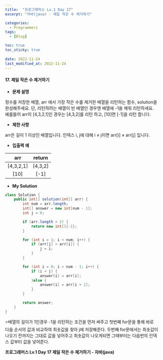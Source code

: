 ```yaml
---
title:  "프로그래머스 Lv.1 Day 17"
excerpt: "자바(java) - 제일 작은 수 제거하기"

categories:
  - Programmers
tags:
  - [Blog]

toc: true
toc_sticky: true
 
date: 2022-11-24
last_modified_at: 2022-11-24
---
```


#### 17. 제일 작은 수 제거하기



- **문제 설명** 

정수를 저장한 배열, arr 에서 가장 작은 수를 제거한 배열을 리턴하는 함수, solution을 완성해주세요. 단, 리턴하려는 배열이 빈 배열인 경우엔 배열에 -1을 채워 리턴하세요. 예를들어 arr이 [4,3,2,1]인 경우는 [4,3,2]를 리턴 하고, [10]면 [-1]을 리턴 합니다.

- **제한 사항**

arr은 길이 1 이상인 배열입니다.
인덱스 i, j에 대해 i ≠ j이면 arr[i] ≠ arr[j] 입니다.




- **입출력 예**

|**arr**|**return**|
|:---:|:---:|
|[4,3,2,1]|[4,3,2]|
|[10]|[-1]|


- **My Solution**

```java
class Solution {
    public int[] solution(int[] arr) {
        int num = arr.length;
        int[] answer = new int[num - 1];
        int j = 0;

        if (arr.length < 2) {
            return new int[]{-1};
        }

        for (int i = 1; i < num; i++) {
            if (arr[j] > arr[i]) {
                j = i;
            }
        }

        for (int i = 0; i < num - 1; i++) {
            if (i < j) {
                answer[i] = arr[i];
            }else {
                answer[i] = arr[i + 1];
            }
        }

        return answer;
    }
}
```

⭐배열의 길이가 1인경우 -1을 리턴하는 조건을 먼저 써주고 첫번째 for문을 통해 바로 다음 순서의 값과 비교하여 최솟값을 찾아 j에 저장해준다. 두번째 for문에서는 최솟값이 나오기 전까지는 그대로 값을 넣어주고 최솟값이 나오게되면 그때부터는 다음번의 인덱스 값부터 값을 넣어준다.



**프로그래머스 Lv.1 Day 17 제일 작은 수 제거하기 - 자바(java)**